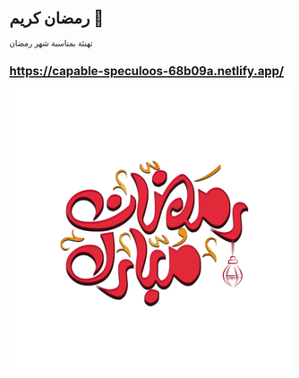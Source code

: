 # رمضان كريم 🌙
تهنئة بمناسبة شهر رمضان

## https://capable-speculoos-68b09a.netlify.app/
![ramdan](https://github.com/ibraKH/ramdan-karem/blob/main/public/ramdan.png)


